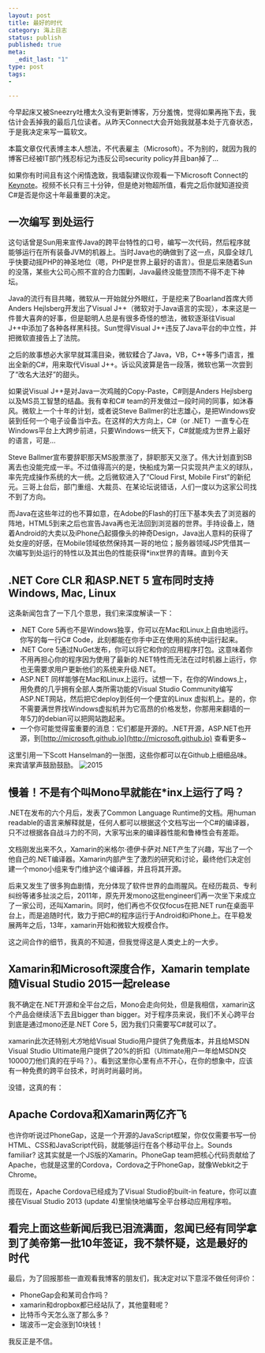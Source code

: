 ```yaml
--- 
layout: post
title: 最好的时代
category: 海上日志 
status: publish 
published: true
meta: 
  _edit_last: "1"
type: post
tags: 
- 

---
```

今早起床又被Sneezry吐槽太久没有更新博客，万分羞愧，觉得如果再拖下去，我估计会丢掉我的最后几位读者。从昨天Connect大会开始我就基本处于亢奋状态，于是我决定来写一篇软文。

本篇文章仅代表博主本人想法，不代表雇主（Microsoft）。不为别的，就因为我的博客已经被IT部门残忍标记为违反公司security policy并且ban掉了...

如果你有时间且有这个闲情逸致，我墙裂建议你观看一下Microsoft Connect的[Keynote](http://channel9.msdn.com/Events/Visual-Studio/Connect-event-2014/011)。视频不长只有三十分钟，但是绝对物超所值，看完之后你就知道投资C#是否是你这十年最重要的决定。

一次编写 到处运行
-------------
这句话曾是Sun用来宣传Java的跨平台特性的口号，编写一次代码，然后程序就能够运行在所有装备JVM的机器上。当时Java也的确做到了这一点，风靡全球几乎快要动摇PHP的神圣地位（嗯，PHP是世界上最好的语言）。但是后来随着Sun的没落，某些大公司心照不宣的合力围剿，Java最终没能登顶而不得不走下神坛。

Java的流行有目共睹，微软从一开始就分外眼红，于是挖来了Boarland首席大师Anders Hejlsberg开发出了Visual J++（微软对于Java语言的实现），本来这是一件普大喜奔的好事，但是聪明人总是有很多奇怪的想法，微软逐渐往Visual J++中添加了各种各样黑科技。Sun觉得Visual J++违反了Java平台的中立性，并把微软直接告上了法院。

之后的故事想必大家早就耳濡目染，微软糅合了Java，VB，C++等多门语言，推出全新的C#，用来取代Visual J++。诉讼风波算是告一段落，微软也第一次尝到了“改名大法好”的甜头。

如果说Visual J++是对Java一次鸡贼的Copy-Paste，C#则是Anders Hejlsberg以及MS员工智慧的结晶。我有幸和C# team的开发做过一段时间的同事，如沐春风。微软上一个十年的计划，或者说Steve Ballmer的壮志雄心，是把Windows安装到任何一个电子设备当中去。在这样的大方向上，C#（or .NET）一直专心在Windows平台上大跨步前进，只要Windows一统天下，C#就能成为世界上最好的语言，可是...

Steve Ballmer宣布要辞职那天MS股票涨了，辞职那天又涨了。伟大计划直到SB离去也没能完成一半。不过值得高兴的是，快船成为第一只实现共产主义的球队，率先完成操作系统的大一统。之后微软进入了“Cloud First, Mobile First”的新纪元。三哥上台后，部门重组、大裁员、在某论坛说错话，人们一度以为这家公司找不到了方向。

而Java在这些年过的也不算如意，在Adobe的Flash的打压下基本失去了浏览器的阵地，HTML5到来之后也宣告Java再也无法回到浏览器的世界。手持设备上，随着Android的大卖以及iPhone凸起摄像头的神奇Design，Java出人意料的获得了处女座的好感，在Mobile领域依然保持其一哥的地位；服务器领域JSP凭借其一次编写到处运行的特性以及其出色的性能获得*inx世界的青睐。直到今天

.NET Core CLR 和ASP.NET 5 宣布同时支持Windows, Mac, Linux
-------------
这条新闻包含了一下几个意思，我们来深度解读一下：

 - .NET Core 5再也不是Windows独享，你可以在Mac和Linux上自由地运行。你写的每一行C# Code，此刻都能在你手中正在使用的系统中运行起来。
 - .NET Core 5通过NuGet发布，你可以将它和你的应用程序打包。这意味着你不用再担心你的程序因为使用了最新的.NET特性而无法在过时机器上运行，你也无需要求用户更新他们的系统来升级.NET。
 - ASP.NET 同样能够在Mac和Linux上运行。试想一下，在你的Windows上，用免费的几乎拥有全部人类所需功能的Visual Studio Community编写ASP.NET网站，然后把它deploy到任何一个便宜的Linux 虚拟机上。是的，你不需要满世界找Windows虚拟机并为它高昂的价格发愁，你那用来翻墙的一年5刀的debian可以把网站跑起来。
 - 一个你可能觉得蛮重要的消息：它们都是开源的。.NET开源，ASP.NET也开源，到[http://microsoft.github.io](http://microsoft.github.io) 查看更多~
 
 这里引用一下Scott Hanselman的一张图，这些你都可以在Github上细细品味。来宾请掌声鼓励鼓励。
 ![2015](http://www.hanselman.com/blog/content/binary/Windows-Live-Writer/Announcing-.NET-in-your-Editor-of-Choice_E16B/image_4034547f-9f37-4a27-8a0c-5eb89d13d944.png)

慢着！不是有个叫Mono早就能在*inx上运行了吗？
-------------
.NET在发布的六个月后，发表了Common Language Runtime的文档。用human readable的语言来解释就是，任何人都可以根据这个文档写出一个C#的编译器，只不过根据各自战斗力的不同，大家写出来的编译器性能和鲁棒性会有差距。

文档刚发出来不久，Xamarin的米格尔·德伊卡萨对.NET产生了兴趣，写出了一个他自己的.NET编译器。Xamarin内部产生了激烈的研究和讨论，最终他们决定创建一个mono小组来专门维护这个编译器，并且将其开源。

后来又发生了很多狗血剧情，充分体现了软件世界的血雨腥风。在经历裁员、专利纠纷等诸多扯淡之后，2011年，原先开发mono这批engineer们再一次坐下来成立了一家公司，还叫Xamarin。同时，他们再也不仅仅focus在把.NET run在桌面平台上，而是追随时代，致力于把C#的程序运行于Android和iPhone上。在平稳发展两年之后，13年，xamarin开始和微软大规模合作。

这之间合作的细节，我真的不知道，但我觉得这是人类史上的一大步。

Xamarin和Microsoft深度合作，Xamarin template随Visual Studio 2015一起release
-------------
我不确定在.NET开源和全平台之后，Mono会走向何处，但是我相信，xamarin这个产品会继续活下去且bigger than bigger。对于程序员来说，我们不关心跨平台到底是通过mono还是.NET Core 5，因为我们只需要写C#就可以了。

xamarin此次还特别*大方*地给Visual Studio用户提供了免费版本，并且给MSDN Visual Studio Ultimate用户提供了20%的折扣（Ultimate用户一年给MSDN交10000刀他们真的在乎吗？）。看到这里你心里有点不开心，在你的想象中，应该有一种免费的跨平台技术，时尚时尚最时尚。

没错，这真的有：

Apache Cordova和Xamarin两亿齐飞
-------------
也许你听说过PhoneGap，这是一个开源的JavaScript框架，你仅仅需要书写一份HTML、CSS和JavaScript代码，就能够运行在各个移动平台上。Sounds familiar? 这其实就是一个JS版的Xamarin。PhoneGap team把核心代码贡献给了Apache，也就是这里的Cordova，Cordova之于PhoneGap，就像Webkit之于Chrome。

而现在，Apache Cordova已经成为了Visual Studio的built-in feature，你可以直接在Visual Studio 2013 (update 4)里愉快地编写全平台移动应用程序啦。


看完上面这些新闻后我已泪流满面，忽闻已经有同学拿到了美帝第一批10年签证，我不禁怀疑，这是最好的时代
-------------

最后，为了回报那些一直观看我博客的朋友们，我决定对以下意淫不做任何评价：

 - PhoneGap会和某司合作吗？
 - xamarin和dropbox都已经站队了，其他童鞋呢？
 - 比特币今天怎么涨了那么多？
 - 瑞波币一定会涨到10块钱！

我反正是不信。
